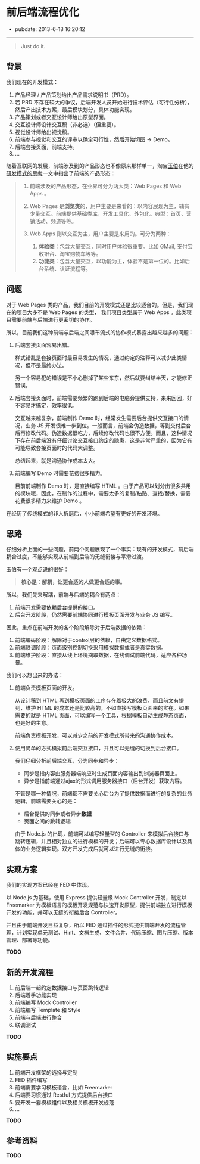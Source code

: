 # 前后端流程优化 #

- pubdate: 2013-6-18 16:20:12


----------------

> Just do it.

## 背景

我们现在的开发模式：

1. 产品经理 / 产品策划给出产品需求说明书（PRD）。
2. 若 PRD 不存在较大的争议，后端开发人员开始进行技术评估（可行性分析），然后产出技术方案，最后模块划分，具体功能实现。
3. 产品策划或者交互设计师给出原型界面。
4. 交互设计师设计交互稿（非必选）（但重要）。
5. 视觉设计师给出视觉稿。
6. 前端参与视觉和交互的评审以确定可行性，然后开始切图 -> Demo。
7. 后端套接页面，前端支持。
8. ...

随着互联网的发展，前端涉及到的产品形态也不像原来那样单一，淘宝[玉伯](http://weibo.com/lifesinger)在他的[研发模式的思考](https://github.com/aralejs/aralejs.org/issues/50)一文中指出了前端的产品形态：

> 1. 前端涉及的产品形态，在业界可分为两大类：Web Pages 和 Web Apps 。
>
> 2. Web Pages 是**浏览类**的，用户主要是来看的：以内容展现为主，辅有少量交互。前端提供基础类库，开发工具化、外包化。典型：首页、营销活动、频道等等。
> 
> 3. Web Apps 则以交互为主，用户主要是来用的。可分为两种：
> 
>     1. **体验类**：包含大量交互，同时用户体验很重要。比如 GMail, 支付宝收银台、淘宝购物车等等。
>     2. **功能类**：包含大量交互，以功能为主，体验不是第一位的。比如后台系统、认证流程等。


## 问题

对于 Web Pages 类的产品，我们目前的开发模式还是比较适合的。但是，我们现在的项目大多不是 Web Pages 的类型，
我们项目类型属于 Web Apps 。此类项目需要前端与后端进行更密切的协作。

所以，目前我们这种前端与后端之间瀑布流式的协作模式暴露出越来越多的问题：

1. 后端套接页面容易出错。

    样式错乱是套接页面时最容易发生的情况，通过约定的注释可以减少此类情况，但不是最终办法。

    另一个容易犯的错误是不小心删掉了某些东东，然后就要纠结半天，才能修正错误。

2. 后端套接页面时，前端需要频繁的跑到后端的电脑旁提供支持，来来回回，好不容易才搞定，效率很低。

    交互越来越复杂，前端制作 Demo 时，经常发生需要后台提供交互接口的情况，业务 JS 开发很难一步到位。一般而言，前端会伪造数据，等到交付后台后再修改代码。伪造数据很吃力，后续修改代码也很不方便。而且，这种情况下存在前后端没有仔细讨论交互接口约定的隐患，这是非常严重的，因为它有可能导致套接页面时的代码大调整。

    总结起来，就是沟通协作成本太大。

3. 前端编写 Demo 时需要花费很多精力。

    目前前端制作 Demo 时，是直接编写 HTML 。由于产品可以划分出很多共用的模块哦，因此，在制作的过程中，需要太多的复制/粘贴、查找/替换，需要花费很多精力来维护 Demo 。

在经历了传统模式的非人折磨后，小小前端希望有更好的开发环境。

## 思路

仔细分析上面的一些问题，前两个问题展现了一个事实：现有的开发模式，前后端耦合过度，不能够实现从前端到后端的无缝衔接与平滑过渡。

玉伯有一个观点说的很好：

> **核心是：解耦，让更合适的人做更合适的事。**

所以，我们先来解耦，前端与后端的耦合有两点：

1. 前端开发需要依赖后台提供的接口。
2. 后台开发阶段，仍然需要前端协同进行模板页面开发与业务 JS 编写。

因此，重点在前端开发的各个阶段解除对于后端数据的依赖：

1. 前端编码阶段：解除对于control层的依赖，自由定义数据格式。
2. 前端联调阶段：页面级别控制切换采用模拟数据或者是真实数据。
3. 前端维护阶段：直接从线上环境摘取数据，在线调试前端代码，适应各种场景。


我们可以想出来的办法：

1. 前端负责模板页面的开发。

    从设计稿到 HTML 再到模板页面的工序存在着极大的浪费，而且前文有提到，维护 HTML 的成本还是比较高的，不如直接写模板页面来的实在。如果需要的就是 HTML 页面，可以编写一个工具，根据模板自动生成静态页面，也是好的主意。

    前端负责模板开发，可以减少之前的开发模式所带来的沟通协作成本。

2. 使用简单的方式模拟前后端交互接口，并且可以无缝的切换到后台接口。
    
    我们仔细分析前后端交互，分为同步和异步：
    - 同步是指内容由服务器端响应时生成页面内容输出到浏览器页面上。
    - 异步是指前端通过ajax的形式调用服务器接口（后台开发）获取内容。
    
    不管是哪一种情况，前端都不需要关心后台为了提供数据而进行的复杂的业务逻辑，前端需要关心的是：
    - 后台提供的同步或者异步**数据**
    - 页面之间的跳转逻辑
    
    由于 Node.js 的出现，前端可以编写轻量型的 Controller 来模拟后台接口与跳转逻辑，并且相对独立的进行模板的开发；后端可以专心数据库设计以及具体的业务逻辑实现。双方开发完成后就可以进行无缝的衔接。

## 实现方案

我们的实现方案已经在 FED 中体现。

以 Node.js 为基础，使用 Express 提供轻量级 Mock Controller 开发，制定以 Freemarker 为模板语言的模板开发规范与快速开发原型，提供前端独立进行模板开发的功能，并可以无缝的衔接后台 Controller。

并且由于前端开发日益复杂，所以 FED 通过插件的形式提供前端开发的流程管理，计划实现单元测试、Hint、文档生成、文件合并、代码压缩、图片压缩、版本管理、部署等功能。

**TODO**

## 新的开发流程

1. 前后端一起约定数据接口与页面跳转逻辑
2. 后端着手功能实现
3. 前端编写 Mock Controller
4. 前端编写 Template 和 Style
5. 前端与后端进行整合
6. 联调测试

**TODO**

## 实施要点

1. 前端开发框架的选择与定制
2. FED 插件编写
2. 前端需要学习模板语言，比如 Freemarker
2. 后端要习惯通过 Restful 方式提供后台接口
3. 要开发一套模板组件以及相关模板开发规范
4. ...

**TODO**

## 参考资料

**TODO**
